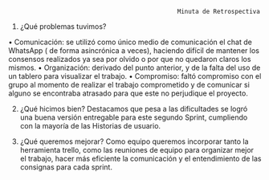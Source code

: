                                                    Minuta de Retrospectiva

1.	 ¿Qué problemas tuvimos?

•	Comunicación: se utilizó como único medio de comunicación el chat de WhatsApp ( de forma asincrónica a veces),  haciendo difícil de mantener los consensos realizados ya sea por olvido o por que no quedaron claros los mismos.
•	Organización: derivado del punto anterior, y de la falta del uso de un tablero para visualizar el trabajo.
•	Compromiso: faltó compromiso con el grupo al momento de realizar el trabajo comprometido y de comunicar si alguno se encontraba atrasado para que este no perjudique el proyecto. 

2.	¿Qué hicimos bien?
Destacamos que pesa a las dificultades se logró una buena versión entregable para este segundo Sprint, cumpliendo con la mayoría de las Historias de usuario.


3.	¿Qué queremos mejorar?
Como equipo queremos incorporar tanto la herramienta trello, como las reuniones de equipo para organizar mejor el trabajo, hacer más eficiente la comunicación y el entendimiento de las consignas para cada sprint.









